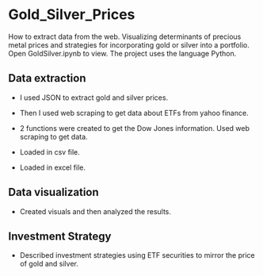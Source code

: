 # Gold_Silver_Prices
How to extract data from the web. Visualizing determinants of precious metal prices and strategies for incorporating gold or silver into a portfolio. Open GoldSilver.ipynb to view. The project uses the language Python.

## Data extraction

- I used JSON to extract gold and silver prices.

- Then I used web scraping to get data about ETFs from yahoo finance.

- 2 functions were created to get the Dow Jones information. Used web scraping to get data.

- Loaded in csv file.

- Loaded in excel file.

## Data visualization 

- Created visuals and then analyzed the results.

## Investment Strategy 

- Described investment strategies using ETF securities to mirror the price of gold and silver.
